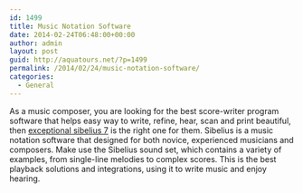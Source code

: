 ```yaml
---
id: 1499
title: Music Notation Software
date: 2014-02-24T06:48:00+00:00
author: admin
layout: post
guid: http://aquatours.net/?p=1499
permalink: /2014/02/24/music-notation-software/
categories:
  - General
---
```

As a music composer, you are looking for the best score-writer program software that helps easy way to write, refine, hear, scan and print beautiful, then [exceptional sibelius 7](http://www.guitarcenter.com/Sibelius.gc) is the right one for them. Sibelius is a music notation software that designed for both novice, experienced musicians and composers. Make use the Sibelius sound set, which contains a variety of examples, from single-line melodies to complex scores. This is the best playback solutions and integrations, using it to write music and enjoy hearing.